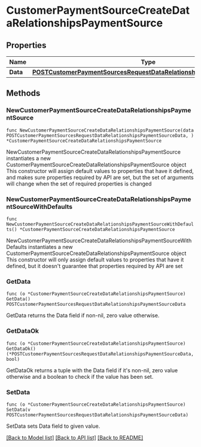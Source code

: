 # CustomerPaymentSourceCreateDataRelationshipsPaymentSource

## Properties

Name | Type | Description | Notes
------------ | ------------- | ------------- | -------------
**Data** | [**POSTCustomerPaymentSourcesRequestDataRelationshipsPaymentSourceData**](POSTCustomerPaymentSourcesRequestDataRelationshipsPaymentSourceData.md) |  | 

## Methods

### NewCustomerPaymentSourceCreateDataRelationshipsPaymentSource

`func NewCustomerPaymentSourceCreateDataRelationshipsPaymentSource(data POSTCustomerPaymentSourcesRequestDataRelationshipsPaymentSourceData, ) *CustomerPaymentSourceCreateDataRelationshipsPaymentSource`

NewCustomerPaymentSourceCreateDataRelationshipsPaymentSource instantiates a new CustomerPaymentSourceCreateDataRelationshipsPaymentSource object
This constructor will assign default values to properties that have it defined,
and makes sure properties required by API are set, but the set of arguments
will change when the set of required properties is changed

### NewCustomerPaymentSourceCreateDataRelationshipsPaymentSourceWithDefaults

`func NewCustomerPaymentSourceCreateDataRelationshipsPaymentSourceWithDefaults() *CustomerPaymentSourceCreateDataRelationshipsPaymentSource`

NewCustomerPaymentSourceCreateDataRelationshipsPaymentSourceWithDefaults instantiates a new CustomerPaymentSourceCreateDataRelationshipsPaymentSource object
This constructor will only assign default values to properties that have it defined,
but it doesn't guarantee that properties required by API are set

### GetData

`func (o *CustomerPaymentSourceCreateDataRelationshipsPaymentSource) GetData() POSTCustomerPaymentSourcesRequestDataRelationshipsPaymentSourceData`

GetData returns the Data field if non-nil, zero value otherwise.

### GetDataOk

`func (o *CustomerPaymentSourceCreateDataRelationshipsPaymentSource) GetDataOk() (*POSTCustomerPaymentSourcesRequestDataRelationshipsPaymentSourceData, bool)`

GetDataOk returns a tuple with the Data field if it's non-nil, zero value otherwise
and a boolean to check if the value has been set.

### SetData

`func (o *CustomerPaymentSourceCreateDataRelationshipsPaymentSource) SetData(v POSTCustomerPaymentSourcesRequestDataRelationshipsPaymentSourceData)`

SetData sets Data field to given value.



[[Back to Model list]](../README.md#documentation-for-models) [[Back to API list]](../README.md#documentation-for-api-endpoints) [[Back to README]](../README.md)


